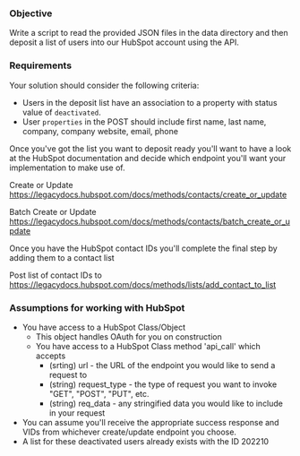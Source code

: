 ### Objective
Write a script to read the provided JSON files in the data directory and then deposit a list of users into our HubSpot account using the API.


### Requirements
Your solution should consider the following criteria:
 - Users in the deposit list have an association to a property with status value of `deactivated`.
 - User `properties` in the POST should include first name, last name, company, company website, email, phone


Once you've got the list you want to deposit ready you'll want to have a look at the HubSpot documentation and decide which endpoint you'll want your implementation to make use of.

Create or Update
https://legacydocs.hubspot.com/docs/methods/contacts/create_or_update

Batch Create or Update
https://legacydocs.hubspot.com/docs/methods/contacts/batch_create_or_update


Once you have the HubSpot contact IDs you'll complete the final step by adding them to a contact list

Post list of contact IDs to 
https://legacydocs.hubspot.com/docs/methods/lists/add_contact_to_list


### Assumptions for working with HubSpot
- You have access to a HubSpot Class/Object
	- This object handles OAuth for you on construction
	- You have access to a HubSpot Class method 'api_call' which accepts
		- (srting) url - the URL of the endpoint you would like to send a request to 
		- (string) request_type - the type of request you want to invoke "GET", "POST", "PUT", etc.
		- (string) req_data - any stringified data you would like to include in your request
- You can assume you'll receive the appropriate success response and VIDs from whichever create/update endpoint you choose.
- A list for these deactivated users already exists with the ID 202210